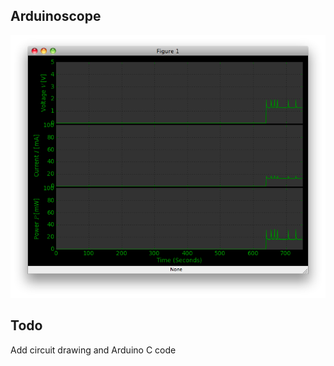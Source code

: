 ## Arduinoscope ##

![Screenshot](https://github.com/danmichaelo/arduinoscope/raw/master/screenshot.png)

## Todo ##

Add circuit drawing and Arduino C code

